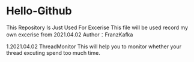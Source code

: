 # Hello-Github
This Repository Is Just Used For Excerise
This file will be used record my own excerise from 2021.04.02
Author：FranzKafka

1.2021.04.02
ThreadMonitor
This will help you to monitor whether your thread excuting spend too much time.

